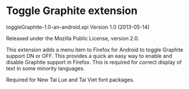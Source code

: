 Toggle Graphite extension
=====================

toggleGraphite-1.0-an-android.xpi
Version 1.0 (2013-05-14)

Released under the Mozilla Public License, version 2.0.

This extension adds a menu item to Firefox for Android to 
toggle Graphite support ON or OFF. This provides a quick 
an easy way to enable and disable Graphite support in Firefox. 
This is required for correct display of text in some 
minority languages.

Required for New Tai Lue and Tai Viet font packages.
